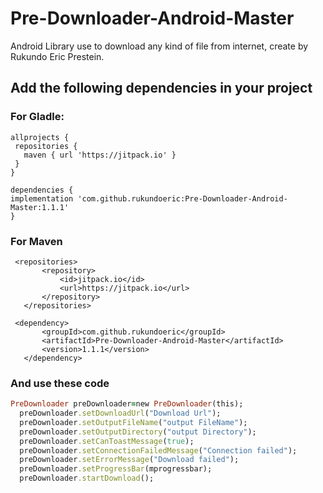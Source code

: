 # Pre-Downloader-Android-Master
Android Library use to download any kind of file from internet, create by Rukundo Eric Prestein.

## Add the following dependencies in your project

### For Gladle:
```
allprojects {
 repositories {
   maven { url 'https://jitpack.io' }
 }
}
```

```
dependencies {
implementation 'com.github.rukundoeric:Pre-Downloader-Android-Master:1.1.1'
}
```

### For Maven
 
 ```
  <repositories>
		<repository>
		    <id>jitpack.io</id>
		    <url>https://jitpack.io</url>
		</repository>
	</repositories>
```

 ```
  <dependency>
	    <groupId>com.github.rukundoeric</groupId>
	    <artifactId>Pre-Downloader-Android-Master</artifactId>
	    <version>1.1.1</version>
	</dependency>
```

### And use these code
  ```ruby
  PreDownloader preDownloader=new PreDownloader(this);
    preDownloader.setDownloadUrl("Download Url");
    preDownloader.setOutputFileName("output FileName");
    preDownloader.setOutputDirectory("output Directory");
    preDownloader.setCanToastMessage(true); 
    preDownloader.setConnectionFailedMessage("Connection failed");
    preDownloader.setErrorMessage("Download failed");
    preDownloader.setProgressBar(mprogressbar); 
    preDownloader.startDownload();
```


  
  
